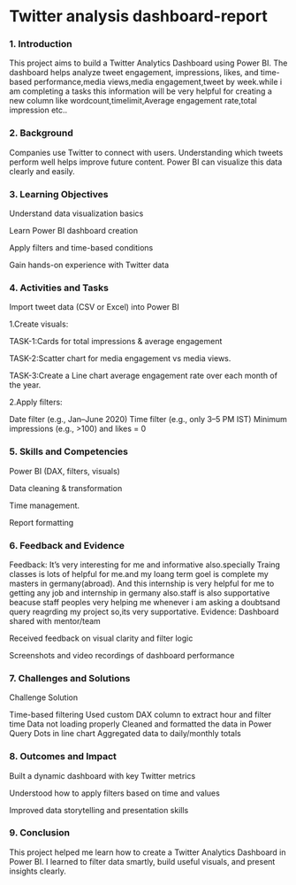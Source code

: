 # Twitter analysis dashboard-report

### 1. Introduction

This project aims to build a Twitter Analytics Dashboard using Power BI. The dashboard helps analyze tweet engagement, impressions, likes, and time-based performance,media views,media engagement,tweet by week.while i am completing a tasks this information will be very  helpful for creating a new column like wordcount,timelimit,Average engagement rate,total impression etc..


### 2. Background

Companies use Twitter to connect with users. Understanding which tweets perform well helps improve future content. Power BI can visualize this data clearly and easily.

### 3. Learning Objectives

Understand data visualization basics

Learn Power BI dashboard creation

Apply filters and time-based conditions

Gain hands-on experience with Twitter data


### 4. Activities and Tasks

Import tweet data (CSV or Excel) into Power BI

1.Create visuals:

TASK-1:Cards for total impressions & average engagement

TASK-2:Scatter chart for media engagement vs media views.

TASK-3:Create a Line chart average engagement rate over each month of the year.


2.Apply filters:

Date filter (e.g., Jan–June 2020)
Time filter (e.g., only 3–5 PM IST)
Minimum impressions (e.g., >100) and likes = 0

### 5. Skills and Competencies

Power BI (DAX, filters, visuals)

Data cleaning & transformation

Time management.

Report formatting

### 6. Feedback and Evidence
Feedback:
It’s very interesting for me and informative also.specially  Traing classes is lots of helpful for me.and my loang term goel is complete my masters in germany(abroad). And this internship is very helpful for me to getting any job and internship in germany also.staff is also supportative beacuse staff peoples very helping me whenever i am asking a doubtsand query reagrding my project  so,its very supportative.
Evidence:
Dashboard shared with mentor/team

Received feedback on visual clarity and filter logic

Screenshots and video recordings of dashboard performance

### 7. Challenges and Solutions

Challenge	                                          Solution

Time-based filtering	                             Used custom DAX column to extract hour and filter time
Data not loading properly	                 Cleaned and formatted the data in Power Query
Dots in line chart	                             Aggregated data to daily/monthly totals

### 8. Outcomes and Impact

Built a dynamic dashboard with key Twitter metrics

Understood how to apply filters based on time and values

Improved data storytelling and presentation skills



### 9. Conclusion
This project helped me learn how to create a Twitter Analytics Dashboard in Power BI. I learned to filter data smartly, build useful visuals, and present insights clearly.



